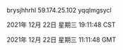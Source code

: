brysjhhrhl 59.174.25.102 yqqlmgsycl

2021年 12月 22日 星期三 19:11:48 CST

2021年 12月 22日 星期三 11:11:48 GMT
